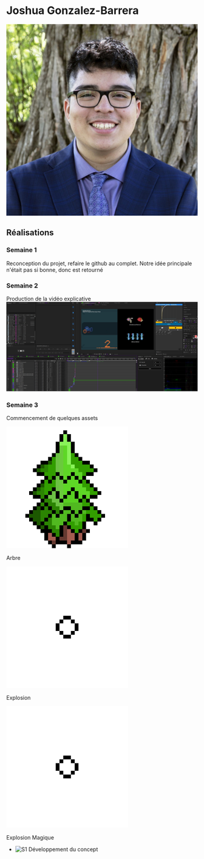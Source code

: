 # Joshua Gonzalez-Barrera

<!--<img src="./josh_00000.jpg" alt="josh" width="720"/>-->
![Josh](./josh_00000.jpg)

 ## Réalisations

 <!-- Une image par semaine de la réalisation dont tu es le plus fier avec une légende -->
### Semaine 1
Reconception du projet, refaire le github au complet. Notre idée principale n'était pas si bonne, donc est retourné 

### Semaine 2
Production de la vidéo explicative 
![Montage Video Explication](../../Assets/images/images_doc_joshua/montage_etheria.jpg)

### Semaine 3 
Commencement de quelques assets

![Arbre](../../Assets/images/images_doc_joshua/tree.png) 

Arbre

![Explosion Normal](../../Assets/images/images_doc_joshua/explosion.gif)

Explosion

![Explosion Magique](../../Assets/images/images_doc_joshua/explosion_magic.gif)

Explosion Magique

* ![S1 Développement du concept](https://fakeimg.pl/400x400?text=concept)
